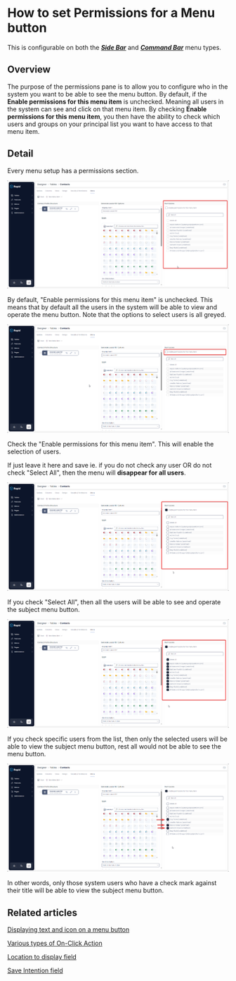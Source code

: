 # How to set Permissions for a Menu button

This is configurable on both the ***[Side Bar](</docs/Rapid/3-User Manual/glossary/glossary.md#sidebar>)*** and ***[Command Bar](</docs/Rapid/3-User Manual/glossary/glossary.md#command-bar>)*** menu types.

## Overview

The purpose of the permissions pane is to allow you to configure who in the system you want to be able to see the menu button. By default, if the **Enable permissions for this menu item** is unchecked. Meaning all users in the system can see and click on that menu item. By checking **Enable permissions for this menu item**, you then have the ability to check which users and groups on your principal list you want to have access to that menu item.

## Detail

Every menu setup has a permissions section.

![Permission location](<Permission location.png>)

By default, "Enable permissions for this menu item" is unchecked. This means that by default all the users in the system will be able to view and operate the menu button. Note that the options to select users is all greyed.

![Enable permissions toggle](<Enable permissions toggle.png>)

Check the "Enable permissions for this menu item". This will enable the selection of users.

If just leave it here and save ie. if you do not check any user OR do not check "Select All", then the menu will **disappear for all users**.

![Permissions enabled](<Permissions enabled.png>)

If you check "Select All", then all the users will be able to see and operate the subject menu button.

![All users selected](<All users selected.png>)

If you check specific users from the list, then only the selected users will be able to view the subject menu button, rest all would not be able to see the menu button.

![Specific users selected](<Specific users selected.png>)

In other words, only those system users who have a check mark against their title will be able to view the subject menu button.

## Related articles

[Displaying text and icon on a menu button ](/docs/Rapid/4-Keyper%20Manual/2-Designer/3-Menus/3-menu-button-configuration/3-menu-button-configuration.md "How to set display text and icon for a menu item?")

[Various types of On-Click Action](/docs/Rapid/4-Keyper%20Manual/2-Designer/3-Menus/3-menu-button-configuration/1-how-to-set-on-click-action-for-a-menu/1-how-to-set-on-click-action-for-a-menu.md "How to set On-Click Action for a menu item?")

[Location to display field](/docs/Rapid/4-Keyper%20Manual/2-Designer/3-Menus/3-menu-button-configuration/what-is-location-to-display-in-a-menu/what-is-location-to-display-in-a-menu.md "What is Location to Display option in a Menu?")

[Save Intention field](/docs/Rapid/4-Keyper%20Manual/2-Designer/3-Menus/3-menu-button-configuration/what-is-save-intention-in-a-menu/what-is-save-intention-in-a-menu.md "What is Save Intention option in a Menu setup?")
